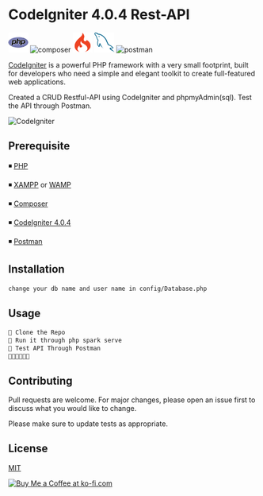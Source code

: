# CodeIgniter 4.0.4 Rest-API
<p> 
<img src="https://github.com/devicons/devicon/blob/master/icons/php/php-original.svg" alt="php" width="40" height="40"/>
<img src="https://getcomposer.org/img/logo-composer-transparent4.png" alt="composer" width="40" height="40"/>
<img src="https://github.com/devicons/devicon/blob/master/icons/codeigniter/codeigniter-plain.svg"  alt="Codeigniter" width="40" height="40"/>
<img src="https://github.com/devicons/devicon/blob/master/icons/mysql/mysql-original.svg" alt="sql" width="40" height="40"/>
<img src="https://img.icons8.com/dusk/64/000000/postman-api.png" alt="postman" width="40" height="40"/>
</p> 

[CodeIgniter](https://codeigniter.com/) is a powerful PHP framework with a very small footprint, built for developers who need a simple and elegant toolkit to create full-featured web applications.

Created a CRUD Restful-API using CodeIgniter and phpmyAdmin(sql). Test the API through Postman. 

<img src="https://www.nicesnippets.com/image/c4rae.jpeg" alt="CodeIgniter" width="65%" height="50%"/>

## Prerequisite
◾ [PHP](https://www.php.net/downloads)

◾ [XAMPP](https://www.apachefriends.org/download.html) or [WAMP](https://bitnami.com/stack/wamp/installer)

◾ [Composer](https://getcomposer.org/)

◾ [CodeIgniter 4.0.4](https://codeigniter.com/download)

◾ [Postman](https://www.postman.com/)
## Installation

```bash
change your db name and user name in config/Database.php 
```

## Usage

```
🔸 Clone the Repo
🔸 Run it through php spark serve
🔸 Test API Through Postman
🔸🔸🔸🔸🔸🔸
```

## Contributing
Pull requests are welcome. For major changes, please open an issue first to discuss what you would like to change.

Please make sure to update tests as appropriate.

## License
[MIT](https://choosealicense.com/licenses/mit/)

<a href='https://ko-fi.com/C0C12CBIQ' target='_blank'><img height='36' style='border:0px;height:36px;' src='https://cdn.ko-fi.com/cdn/kofi3.png?v=2' border='0' alt='Buy Me a Coffee at ko-fi.com' /></a>
